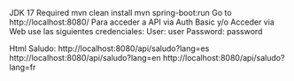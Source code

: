 JDK 17 Required
mvn clean install
mvn spring-boot:run
Go to http://localhost:8080/
Para acceder a API via Auth Basic y/o Acceder via Web use las siguientes credenciales:
User: user
Password: password

Html Saludo:
http://localhost:8080/api/saludo?lang=es
http://localhost:8080/api/saludo?lang=en
http://localhost:8080/api/saludo?lang=fr